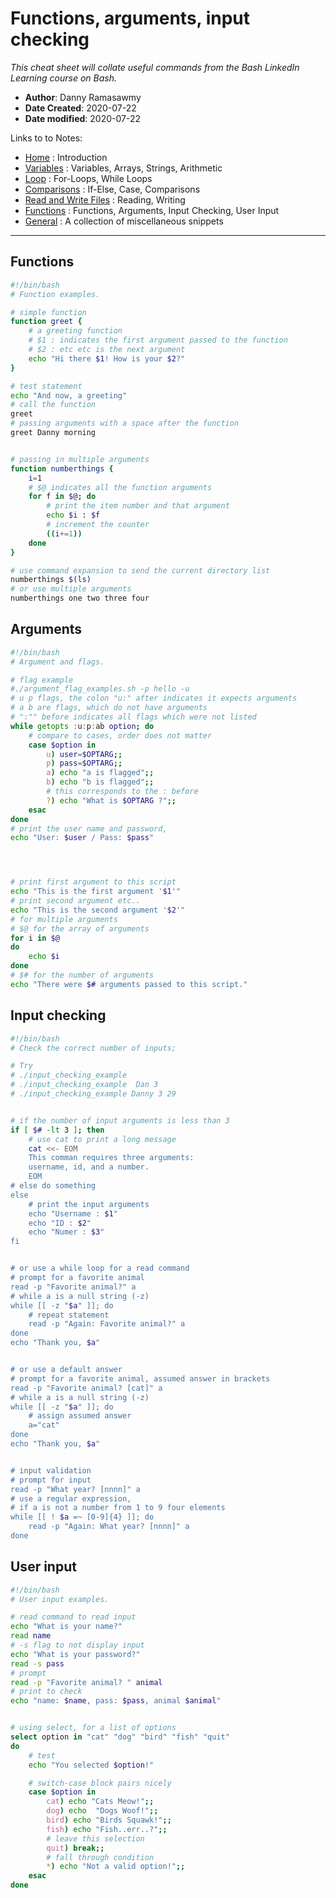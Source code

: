 # Functions, arguments, input checking
*This cheat sheet will collate useful commands from the Bash LinkedIn Learning course on Bash.*

- **Author**: Danny Ramasawmy
- **Date Created**: 2020-07-22
- **Date modified**: 2020-07-22

Links to to Notes:
- [Home](./bash_notes) : Introduction  
- [Variables](./bash_notes_variables) : Variables, Arrays, Strings, Arithmetic  
- [Loop](./bash_notes_loops) : For-Loops, While Loops
- [Comparisons](./bash_notes_comparisons) : If-Else, Case, Comparisons
- [Read and Write Files](./bash_notes_rw_files) : Reading, Writing
- [Functions](./bash_notes_functions) : Functions, Arguments, Input Checking, User Input
- [General](./bash_notes_general) : A collection of miscellaneous snippets

-----------
## Functions
```bash
#!/bin/bash
# Function examples.

# simple function
function greet {
	# a greeting function
	# $1 : indicates the first argument passed to the function
	# $2 : etc etc is the next argument
	echo "Hi there $1! How is your $2?"
}

# test statement
echo "And now, a greeting"
# call the function
greet
# passing arguments with a space after the function
greet Danny morning


# passing in multiple arguments
function numberthings {
	i=1
	# $@ indicates all the function arguments
	for f in $@; do
		# print the item number and that argument
		echo $i : $f
		# increment the counter
		((i+=1))
	done
}

# use command expansion to send the current directory list
numberthings $(ls)
# or use multiple arguments 
numberthings one two three four

```

## Arguments
```bash
#!/bin/bash
# Argument and flags.

# flag example
#./argument_flag_examples.sh -p hello -u     
# u p flags, the colon "u:" after indicates it expects arguments
# a b are flags, which do not have arguments
# ":"" before indicates all flags which were not listed
while getopts :u:p:ab option; do
	# compare to cases, order does not matter
	case $option in
		u) user=$OPTARG;;
		p) pass=$OPTARG;;
		a) echo "a is flagged";;
		b) echo "b is flagged";;
		# this corresponds to the : before
		?) echo "What is $OPTARG ?";;
	esac
done
# print the user name and password, 
echo "User: $user / Pass: $pass"




# print first argument to this script
echo "This is the first argument '$1'"
# print second argument etc..
echo "This is the second argument '$2'"
# for multiple arguments
# $@ for the array of arguments
for i in $@
do
	echo $i
done
# $# for the number of arguments
echo "There were $# arguments passed to this script."
```

## Input checking
```bash
#!/bin/bash
# Check the correct number of inputs;

# Try
# ./input_checking_example 
# ./input_checking_example  Dan 3
# ./input_checking_example Danny 3 29 


# if the number of input arguments is less than 3
if [ $# -lt 3 ]; then
	# use cat to print a long message
	cat <<- EOM
	This comman requires three arguments:
	username, id, and a number.
	EOM
# else do something 
else
	# print the input arguments
	echo "Username : $1"
	echo "ID : $2"
	echo "Numer : $3"
fi


# or use a while loop for a read command
# prompt for a favorite animal
read -p "Favorite animal?" a
# while a is a null string (-z) 
while [[ -z "$a" ]]; do
	# repeat statement
	read -p "Again: Favorite animal?" a
done
echo "Thank you, $a"


# or use a default answer
# prompt for a favorite animal, assumed answer in brackets
read -p "Favorite animal? [cat]" a
# while a is a null string (-z) 
while [[ -z "$a" ]]; do
	# assign assumed answer
	a="cat"
done
echo "Thank you, $a"


# input validation
# prompt for input
read -p "What year? [nnnn]" a
# use a regular expression, 
# if a is not a number from 1 to 9 four elements
while [[ ! $a =~ [0-9]{4} ]]; do
	read -p "Again: What year? [nnnn]" a
done
```

## User input
```bash
#!/bin/bash
# User input examples.

# read command to read input
echo "What is your name?"
read name
# -s flag to not display input
echo "What is your password?"
read -s pass
# prompt
read -p "Favorite animal? " animal
# print to check
echo "name: $name, pass: $pass, animal $animal"


# using select, for a list of options
select option in "cat" "dog" "bird" "fish" "quit"
do 
	# test
	echo "You selected $option!"

	# switch-case block pairs nicely
	case $option in
		cat) echo "Cats Meow!";;
		dog) echo  "Dogs Woof!";;
		bird) echo "Birds Squawk!";;
		fish) echo "Fish..err..?";;
		# leave this selection
		quit) break;;
		# fall through condition
		*) echo "Not a valid option!";;
	esac
done
```